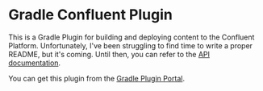 # Gradle Confluent Plugin
This is a Gradle Plugin for building and deploying content to the Confluent Platform. Unfortunately, I've been struggling to find time to write a proper README, but it's coming. Until then, you can refer to the [API documentation](https://s3.amazonaws.com/documentation.redpillanalytics.com/gradle-confluent/latest/index.html).

You can get this plugin from the [Gradle Plugin Portal](https://plugins.gradle.org/plugin/com.redpillanalytics.gradle-confluent).
